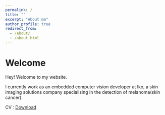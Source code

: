 ```yaml
---
permalink: /
title: ""
excerpt: "About me"
author_profile: true
redirect_from: 
  - /about/
  - /about.html
---
```



Welcome
======
Hey! Welcome to my website. 

I currently work as an embedded computer vision developer at Iko, a skin imaging solutions company specialising in the detection of melanoma(skin cancer).

CV : [Download](http://srinath2468.github.io/files/Resume.pdf)





